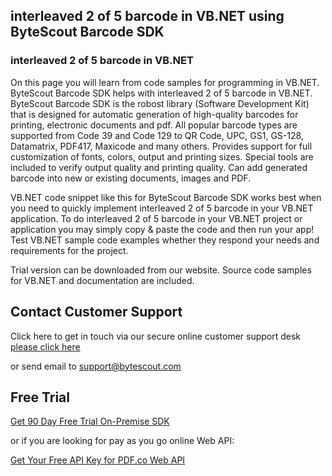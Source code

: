 ## interleaved 2 of 5 barcode in VB.NET using ByteScout Barcode SDK

### interleaved 2 of 5 barcode in VB.NET

On this page you will learn from code samples for programming in VB.NET. ByteScout Barcode SDK helps with interleaved 2 of 5 barcode in VB.NET. ByteScout Barcode SDK is the robost library (Software Development Kit) that is designed for automatic generation of high-quality barcodes for printing, electronic documents and pdf. All popular barcode types are supported from Code 39 and Code 129 to QR Code, UPC, GS1, GS-128, Datamatrix, PDF417, Maxicode and many others. Provides support for full customization of fonts, colors, output and printing sizes. Special tools are included to verify output quality and printing quality. Can add generated barcode into new or existing documents, images and PDF.

VB.NET code snippet like this for ByteScout Barcode SDK works best when you need to quickly implement interleaved 2 of 5 barcode in your VB.NET application. To do interleaved 2 of 5 barcode in your VB.NET project or application you may simply copy & paste the code and then run your app! Test VB.NET sample code examples whether they respond your needs and requirements for the project.

Trial version can be downloaded from our website. Source code samples for VB.NET and documentation are included.

## Contact Customer Support

Click here to get in touch via our secure online customer support desk [please click here](https://bytescout.zendesk.com/hc/en-us/requests/new?subject=ByteScout%20Barcode%20SDK%20Question)

or send email to [support@bytescout.com](mailto:support@bytescout.com?subject=ByteScout%20Barcode%20SDK%20Question) 

## Free Trial

[Get 90 Day Free Trial On-Premise SDK](https://bytescout.com/download/web-installer?utm_source=github-readme)

or if you are looking for pay as you go online Web API:

[Get Your Free API Key for PDF.co Web API](https://pdf.co/documentation/api?utm_source=github-readme)